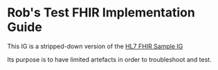 # Rob's Test FHIR Implementation Guide
This IG is a stripped-down version of the [HL7 FHIR Sample IG](https://github.com/FHIR/sample-ig)

Its purpose is to have limited artefacts in order to troubleshoot and test.
